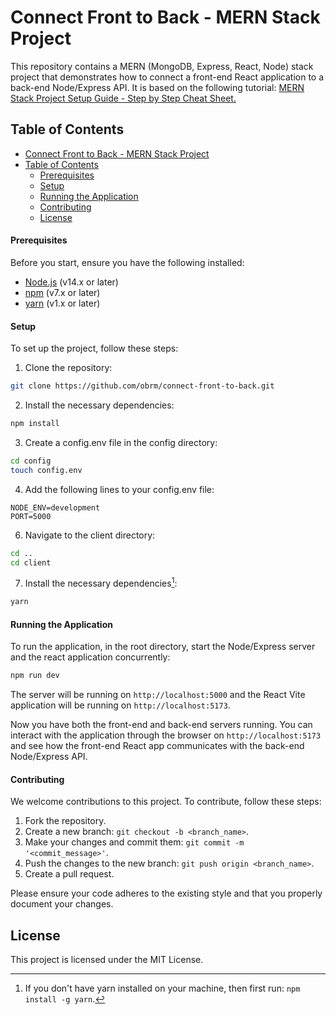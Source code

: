 # Connect Front to Back - MERN Stack Project

This repository contains a MERN (MongoDB, Express, React, Node) stack project that demonstrates how to connect a front-end React application to a back-end Node/Express API. It is based on the following tutorial: [MERN Stack Project Setup Guide - Step by Step Cheat Sheet.](https://medium.com/@obrm770/mern-stack-project-setup-guide-step-by-step-cheat-sheet-25fae8d08a9a)


## Table of Contents 

- [Connect Front to Back - MERN Stack Project](#connect-front-to-back---mern-stack-project)
- [Table of Contents](#table-of-contents)
  - [Prerequisites](#prerequisites)
  - [Setup](#setup)
  - [Running the Application](#running-the-application)
  - [Contributing](#contributing)
  - [License](#license)

#### Prerequisites

Before you start, ensure you have the following installed:

* [Node.js](https://nodejs.org/en/download) (v14.x or later)
* [npm](https://www.npmjs.com/get-npm) (v7.x or later)
* [yarn](https://classic.yarnpkg.com/lang/en/docs/install) (v1.x or later)

#### Setup

To set up the project, follow these steps:

1. Clone the repository:

```bash
git clone https://github.com/obrm/connect-front-to-back.git
```

2. Install the necessary dependencies:

```bash
npm install
```

3. Create a config.env file in the config directory:

```bash
cd config
touch config.env
```  
4. Add the following lines to your config.env file:
```env
NODE_ENV=development
PORT=5000
```

6. Navigate to the client directory:
```bash
cd ..
cd client
```
7. Install the necessary dependencies[^1]:
```bash
yarn
```

#### Running the Application

To run the application, in the root directory, start the Node/Express server and the react application concurrently:

```bash
npm run dev
```
The server will be running on `http://localhost:5000` and the React Vite application will be running on `http://localhost:5173`.

Now you have both the front-end and back-end servers running. You can interact with the application through the browser on `http://localhost:5173` and see how the front-end React app communicates with the back-end Node/Express API.

#### Contributing

We welcome contributions to this project. To contribute, follow these steps:

1. Fork the repository.
2. Create a new branch: `git checkout -b <branch_name>`.
3. Make your changes and commit them: `git commit -m '<commit_message>'`.
4. Push the changes to the new branch: `git push origin <branch_name>`.
5. Create a pull request.

Please ensure your code adheres to the existing style and that you properly document your changes.

## License

This project is licensed under the MIT License. 

[^1]: If you don't have yarn installed on your machine, then first run: `npm install -g yarn`.
